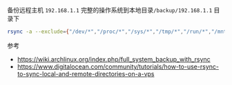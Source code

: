 备份远程主机 `192.168.1.1` 完整的操作系统到本地目录`/backup/192.168.1.1` 目录下

```bash
rsync -a --exclude={"/dev/*","/proc/*","/sys/*","/tmp/*","/run/*","/mnt/*","/media/*","/lost+found"} 192.168.1.1:/ /backup/192.168.1.1/ | tee /var/log/10.195.186.137_backup.log
```

参考 

* https://wiki.archlinux.org/index.php/full_system_backup_with_rsync
* https://www.digitalocean.com/community/tutorials/how-to-use-rsync-to-sync-local-and-remote-directories-on-a-vps